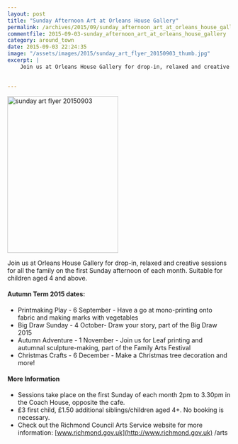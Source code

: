 ```yaml
---
layout: post
title: "Sunday Afternoon Art at Orleans House Gallery"
permalink: /archives/2015/09/sunday_afternoon_art_at_orleans_house_gallery.html
commentfile: 2015-09-03-sunday_afternoon_art_at_orleans_house_gallery
category: around_town
date: 2015-09-03 22:24:35
image: "/assets/images/2015/sunday_art_flyer_20150903_thumb.jpg"
excerpt: |
    Join us at Orleans House Gallery for drop-in, relaxed and creative sessions for all the family on the first Sunday afternoon of each month. Suitable for children aged 4 and above.
    

---
```


<a href="/assets/images/2015/sunday_art_flyer_20150903.jpg" title="See larger version of - sunday art flyer 20150903"><img src="/assets/images/2015/sunday_art_flyer_20150903_thumb.jpg" width="250" height="353" alt="sunday art flyer 20150903" class="photo right" /></a>

Join us at Orleans House Gallery for drop-in, relaxed and creative sessions for all the family on the first Sunday afternoon of each month. Suitable for children aged 4 and above.

#### Autumn Term 2015 dates:

-   Printmaking Play - 6 September - Have a go at mono-printing onto fabric and making marks with vegetables
-   Big Draw Sunday - 4 October- Draw your story, part of the Big Draw 2015
-   Autumn Adventure - 1 November - Join us for Leaf printing and autumnal sculpture-making, part of the Family Arts Festival
-   Christmas Crafts - 6 December - Make a Christmas tree decoration and more!

#### More Information

-   Sessions take place on the first Sunday of each month 2pm to 3.30pm in the Coach House, opposite the cafe.
-   £3 first child, £1.50 additional siblings/children aged 4+. No booking is necessary.
-   Check out the Richmond Council Arts Service website for more information: [www.richmond.gov.uk](http://www.richmond.gov.uk) /arts
